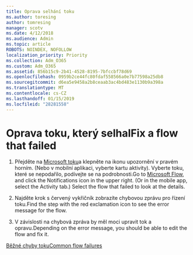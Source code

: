 ```yaml
---
title: Oprava selhání toku
ms.author: toresing
author: tomresing
manager: scotv
ms.date: 4/12/2018
ms.audience: Admin
ms.topic: article
ROBOTS: NOINDEX, NOFOLLOW
localization_priority: Priority
ms.collection: Adm_O365
ms.custom: Adm_O365
ms.assetid: 856b15c9-2b41-4528-8195-7bfccbf78d69
ms.openlocfilehash: 0959b2ce44fc80fdaf558566a0e7b77598a25db8
ms.sourcegitcommit: d6ea5e9458a2b8ceaab3ac4bd483e1130b9a398a
ms.translationtype: MT
ms.contentlocale: cs-CZ
ms.lasthandoff: 01/15/2019
ms.locfileid: "28281558"
---
```

# <a name="fix-a-flow-that-failed"></a><span data-ttu-id="6f087-102">Oprava toku, který selhal</span><span class="sxs-lookup"><span data-stu-id="6f087-102">Fix a flow that failed</span></span>

1. <span data-ttu-id="6f087-p101">Přejděte na [Microsoft toku](https://flow.microsoft.com/)a klepněte na ikonu upozornění v pravém horním. (Nebo v mobilní aplikaci, vyberte kartu aktivity). Vyberte toku, které se nepodařilo, podívejte se na podrobnosti.</span><span class="sxs-lookup"><span data-stu-id="6f087-p101">Go to [Microsoft Flow](https://flow.microsoft.com/), and click the Notifications icon in the upper right. (Or in the mobile app, select the Activity tab.) Select the flow that failed to look at the details.</span></span>
    
2. <span data-ttu-id="6f087-105">Najděte krok s červený vykřičník zobrazíte chybovou zprávu pro řízení toku.</span><span class="sxs-lookup"><span data-stu-id="6f087-105">Find the step with the red exclamation icon to see the error message for the flow.</span></span>
    
3. <span data-ttu-id="6f087-106">V závislosti na chybová zpráva by měl moci upravit tok a opravu.</span><span class="sxs-lookup"><span data-stu-id="6f087-106">Depending on the error message, you should be able to edit the flow and fix it.</span></span> 
    
[<span data-ttu-id="6f087-107">Běžné chyby toku</span><span class="sxs-lookup"><span data-stu-id="6f087-107">Common flow failures</span></span>](https://go.microsoft.com/fwlink/?linkid=872110)
  

